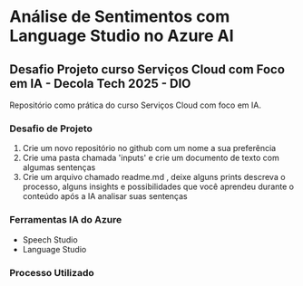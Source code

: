 # Análise de Sentimentos com Language Studio no Azure AI
## Desafio Projeto curso Serviços Cloud com Foco em IA - Decola Tech 2025 - DIO

Repositório como prática do curso Serviços Cloud com foco em IA.

### Desafio de Projeto
1. Crie um novo repositório no github com um nome a sua preferência
2. Crie uma pasta chamada 'inputs' e crie um documento de texto com algumas sentenças
3. Crie um arquivo chamado readme.md , deixe alguns prints descreva o processo, alguns insights e possibilidades que você aprendeu durante o conteúdo após a IA analisar suas sentenças

 ### Ferramentas IA do Azure
 - Speech Studio
 - Language Studio

### Processo Utilizado
